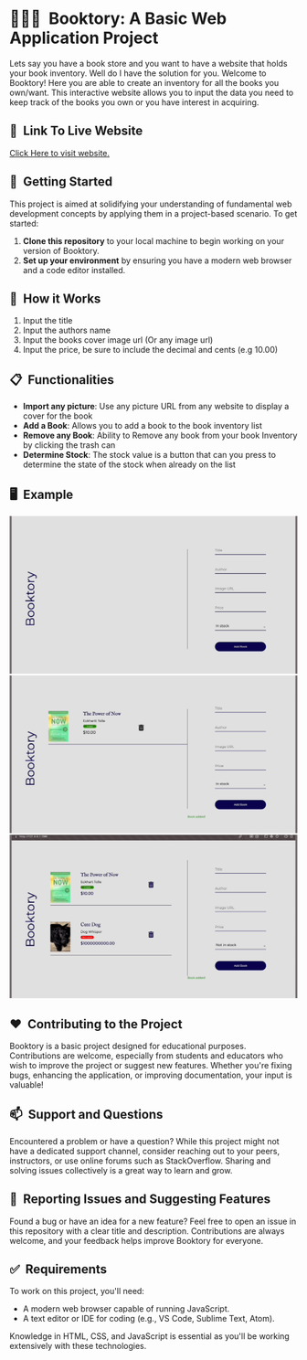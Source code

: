 # 📕📗📘&nbsp; Booktory: A Basic Web Application Project

Lets say you have a book store and you want to have a website that holds your book inventory. Well do I have the solution for you. Welcome to Booktory! Here you are able to create an inventory for all the books you own/want. This interactive website allows you to input the data you need to keep track of the books you own or you have interest in acquiring. 

## 📎&nbsp; Link To Live Website

[Click Here to visit website.](https://llamouth.github.io/Booktory-project/)

## 🚀&nbsp; Getting Started

This project is aimed at solidifying your understanding of fundamental web development concepts by applying them in a project-based scenario. To get started:

1. **Clone this repository** to your local machine to begin working on your version of Booktory.
2. **Set up your environment** by ensuring you have a modern web browser and a code editor installed.

## 🔮&nbsp; How it Works 

1. Input the title
2. Input the authors name
3. Input the books cover image url (Or any image url)
4. Input the price, be sure to include the decimal and cents (e.g 10.00)

## 📋&nbsp; Functionalities

- **Import any picture**: Use any picture URL from any website to display a cover for the book
- **Add a Book**: Allows you to add a book to the book inventory list 
- **Remove any Book**: Ability to Remove any book from your book Inventory by clicking the trash can
- **Determine Stock**: The stock value is a button that can you press to determine the state of the stock when already on the list

## 🖥️&nbsp; Example 

![gif](images/Example1.gif)
![gif](images/Example2.gif)
![gif](images/Example3.gif)

## ❤️&nbsp; Contributing to the Project

Booktory is a basic project designed for educational purposes. Contributions are welcome, especially from students and educators who wish to improve the project or suggest new features. Whether you're fixing bugs, enhancing the application, or improving documentation, your input is valuable!

## 📫&nbsp; Support and Questions

Encountered a problem or have a question? While this project might not have a dedicated support channel, consider reaching out to your peers, instructors, or use online forums such as StackOverflow. Sharing and solving issues collectively is a great way to learn and grow.

## 🤝&nbsp; Reporting Issues and Suggesting Features

Found a bug or have an idea for a new feature? Feel free to open an issue in this repository with a clear title and description. Contributions are always welcome, and your feedback helps improve Booktory for everyone.

## ✅&nbsp; Requirements

To work on this project, you'll need:

- A modern web browser capable of running JavaScript.
- A text editor or IDE for coding (e.g., VS Code, Sublime Text, Atom).

Knowledge in HTML, CSS, and JavaScript is essential as you'll be working extensively with these technologies.

